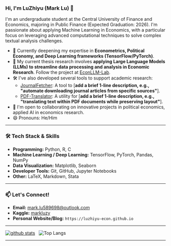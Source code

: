 ### Hi, I'm LuZhiyu (Mark Lu) 👋

I'm an undergraduate student at the Central University of Finance and Economics, majoring in Public Finance (Expected Graduation: 2026). I'm passionate about applying Machine Learning in Economics, with a particular focus on leveraging advanced computational techniques to solve complex textual analysis challenges.

* 🌱 Currently deepening my expertise in **Econometrics, Political Economy, and Deep Learning frameworks (TensorFlow/PyTorch)**.
* 🔭 My current thesis research involves **applying Large Language Models (LLMs) to streamline data processing and analysis in Economic Research**. Follow the project at [EconLLM-Lab](https://github.com/luzhiyu-econ/EconLLM-Lab).
* 🛠️ I've also developed several tools to support academic research:
    * [JournalFetcher](https://github.com/luzhiyu-econ/JournalFetcher): A tool to [**add a brief 1-line description, e.g., "automate downloading journal articles from specific sources"**].
    * [PDF-Translator](https://github.com/luzhiyu-econ/PDF-Translator): A utility for [**add a brief 1-line description, e.g., "translating text within PDF documents while preserving layout"**].
* 👯 I'm open to collaborating on innovative projects in political economics, applied AI in economics research.
* 😄 Pronouns: He/Him
    
---

### 🛠️ Tech Stack & Skills

* **Programming:** Python, R, C
* **Machine Learning / Deep Learning:** TensorFlow, PyTorch, Pandas, NumPy
* **Data Visualization:** Matplotlib, Seaborn
* **Developer Tools:** Git, GitHub, Jupyter Notebooks
* **Other:** LaTeX, Markdown, Stata
---

### 📫 Let's Connect!

* **Email:** [mark.lu589698@outlook.com](mailto:mark.lu589698@outlook.com)
* **Kaggle:** [markluzy](https://www.kaggle.com/markluzy)
* **Personal Website/Blog:** `https://luzhiyu-econ.github.io`

---

[![github stats](https://github-readme-stats.vercel.app/api?username=luzhiyu-econ&count_private=true&show_icons=true&theme=radical)](https://github.com/anuraghazra/github-readme-stats)
&nbsp; ![Top Langs](https://github-readme-stats.vercel.app/api/top-langs/?username=luzhiyu-econ&layout=compact&theme=cobalt)

---